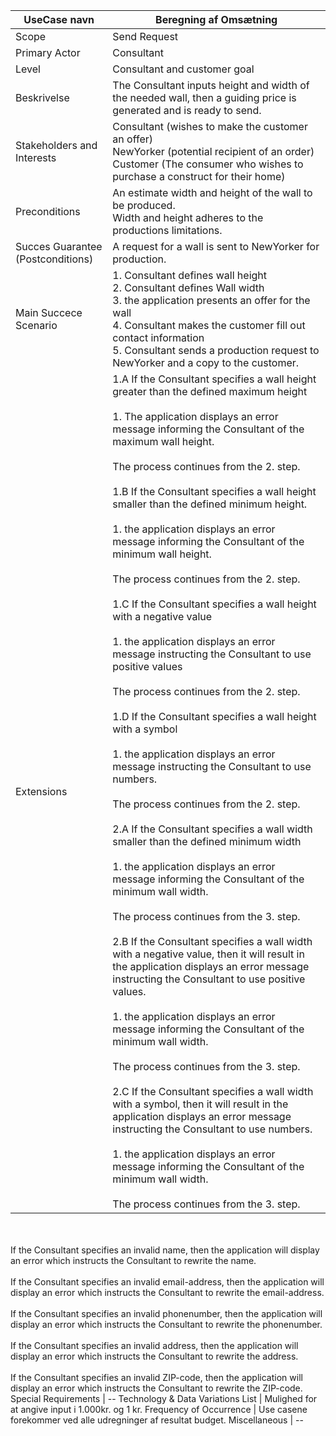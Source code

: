 
UseCase navn | Beregning af Omsætning | 
-------------| -------------------------------| 
Scope        | Send Request
Primary Actor| Consultant
Level        | Consultant and customer goal
Beskrivelse  | The Consultant inputs height and width of the needed wall, then a guiding price is generated and is ready to send.
Stakeholders and Interests | Consultant (wishes to make the customer an offer)<br>NewYorker (potential recipient of an order)<br>Customer (The consumer who wishes to purchase a construct for their home)
Preconditions | An estimate width and height of the wall to be produced. <br> Width and height adheres to the productions limitations.
Succes Guarantee<br>(Postconditions) | A request for a wall is sent to NewYorker for production.
Main Succece Scenario |  1. Consultant defines wall height<br> 2. Consultant defines Wall width <br> 3. the application presents an offer for the wall<br> 4. Consultant makes the customer fill out contact information <br> 5. Consultant sends a production request to NewYorker and a copy to the customer.
Extensions | 1.A If the Consultant specifies a wall height greater than the defined maximum height<br><br> 1. The application displays an error message informing the Consultant of the maximum wall height.<br><br> The process continues from the 2. step.<br><br> 1.B If the Consultant specifies a wall height smaller than the defined minimum height.<br><br> 1. the application displays an error message informing the Consultant of the minimum wall height.<br><br> The process continues from the 2. step.<br><br> 1.C If the Consultant specifies a wall height with a negative value<br><br> 1. the application displays an error message instructing the Consultant to use positive values <br><br> The process continues from the 2. step.<br><br> 1.D If the Consultant specifies a wall height with a symbol<br><br> 1. the application displays an error message instructing the Consultant to use numbers.<br><br> The process continues from the 2. step.<br><br>2.A If the Consultant specifies a wall width smaller than the defined minimum width<br><br> 1. the application displays an error message informing the Consultant of the minimum wall width.<br><br> The process continues from the 3. step.<br><br>2.B If the Consultant specifies a wall width with a negative value, then it will result in the application displays an error message instructing the Consultant to use positive values.<br><br> 1. the application displays an error message informing the Consultant of the minimum wall width.<br><br> The process continues from the 3. step.<br><br>2.C If the Consultant specifies a wall width with a symbol, then it will result in the application displays an error message instructing the Consultant to use numbers.<br><br> 1. the application displays an error message informing the Consultant of the minimum wall width.<br><br> The process continues from the 3. step.
<br><br>If the Consultant specifies an invalid name, then the application will display an error which instructs the Consultant to rewrite the name.
<br><br>If the Consultant specifies an invalid email-address, then the application will display an error which instructs the Consultant to rewrite the email-address.<br><br>If the Consultant specifies an invalid phonenumber, then the application will display an error which instructs the Consultant to rewrite the phonenumber.<br><br>If the Consultant specifies an invalid address, then the application will display an error which instructs the Consultant to rewrite the address.
<br><br>If the Consultant specifies an invalid ZIP-code, then the application will display an error which instructs the Consultant to rewrite the ZIP-code.
Special Requirements | --
Technology & Data Variations List | Mulighed for at angive input i 1.000kr. og 1 kr.
Frequency of Occurrence | Use casene forekommer ved alle udregninger af resultat budget.
Miscellaneous | -- 

